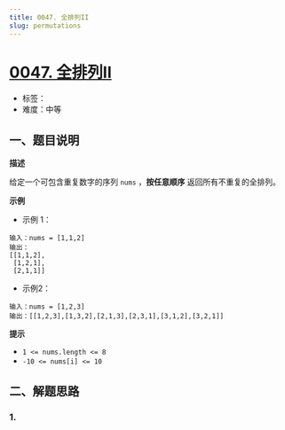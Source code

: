 ```yaml
---
title: 0047. 全排列II
slug: permutations
---
```


# [0047. 全排列II](https://leetcode.cn/problems/permutations-ii/)

- 标签：
- 难度：中等

## 一、题目说明

**描述**

给定一个可包含重复数字的序列 `nums` ，**按任意顺序** 返回所有不重复的全排列。

**示例**

* 示例 1：

```text
输入：nums = [1,1,2]
输出：
[[1,1,2],
 [1,2,1],
 [2,1,1]]
```

* 示例2：

```text
输入：nums = [1,2,3]
输出：[[1,2,3],[1,3,2],[2,1,3],[2,3,1],[3,1,2],[3,2,1]]
```

**提示**

* `1 <= nums.length <= 8`
* `-10 <= nums[i] <= 10`

## 二、解题思路

### 1.
